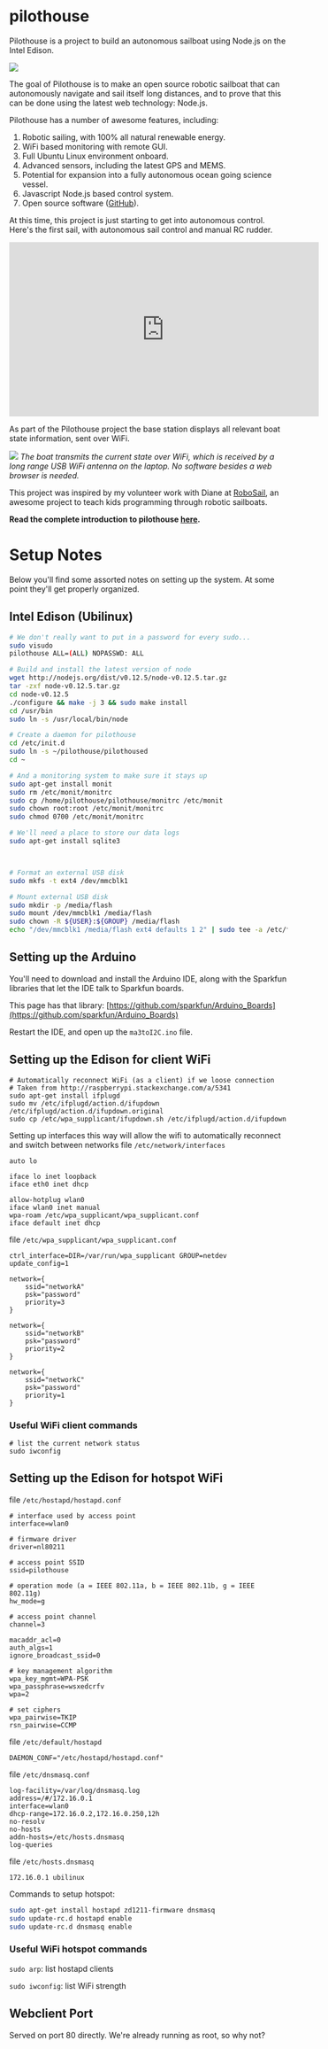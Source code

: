 # pilothouse

Pilothouse is a project to build an autonomous sailboat using Node.js on the Intel Edison.

[![](http://srlm.io/public/images/2015/7/2/boat_three_quarter_small.jpg)](http://srlm.io/public/images/2015/7/2/boat_three_quarter.jpg)

The goal of Pilothouse is to make an open source robotic sailboat that can autonomously navigate and sail itself long distances, and to prove that this can be done using the latest web technology: Node.js.

Pilothouse has a number of awesome features, including:

1. Robotic sailing, with 100% all natural renewable energy.
2. WiFi based monitoring with remote GUI.
3. Full Ubuntu Linux environment onboard.
4. Advanced sensors, including the latest GPS and MEMS.
5. Potential for expansion into a fully autonomous ocean going science vessel.
6. Javascript Node.js based control system.
7. Open source software ([GitHub](https://github.com/srlmproductions/pilothouse)).

At this time, this project is just starting to get into autonomous control. Here's the first sail, with autonomous sail control and manual RC rudder.

<iframe width="560" height="315" src="https://www.youtube.com/embed/Va_YkqsxY9U" frameborder="0" allowfullscreen></iframe>

As part of the Pilothouse project the base station displays all relevant boat state information, sent over WiFi. 

[![](http://srlm.io/public/images/2015/7/2/base_station_with_boat_small.jpg)](http://srlm.io/public/images/2015/7/2/base_station_with_boat.jpg)
*The boat transmits the current state over WiFi, which is received by a long range USB WiFi antenna on the laptop. No software besides a web browser is needed.*

This project was inspired by my volunteer work with Diane at [RoboSail](http://www.robosail.org/), an awesome project to teach kids programming through robotic sailboats.

**Read the complete introduction to pilothouse [here](http://srlm.io/2015/07/02/introducing-pilothouse-a-robotic-sailboat/).**

# Setup Notes

Below you'll find some assorted notes on setting up the system. At some point they'll get properly organized.


## Intel Edison (Ubilinux)


```bash
# We don't really want to put in a password for every sudo...
sudo visudo
pilothouse ALL=(ALL) NOPASSWD: ALL

# Build and install the latest version of node
wget http://nodejs.org/dist/v0.12.5/node-v0.12.5.tar.gz
tar -zxf node-v0.12.5.tar.gz
cd node-v0.12.5
./configure && make -j 3 && sudo make install
cd /usr/bin
sudo ln -s /usr/local/bin/node

# Create a daemon for pilothouse
cd /etc/init.d
sudo ln -s ~/pilothouse/pilothoused
cd ~

# And a monitoring system to make sure it stays up
sudo apt-get install monit
sudo rm /etc/monit/monitrc
sudo cp /home/pilothouse/pilothouse/monitrc /etc/monit
sudo chown root:root /etc/monit/monitrc
sudo chmod 0700 /etc/monit/monitrc

# We'll need a place to store our data logs
sudo apt-get install sqlite3



# Format an external USB disk
sudo mkfs -t ext4 /dev/mmcblk1

# Mount external USB disk
sudo mkdir -p /media/flash
sudo mount /dev/mmcblk1 /media/flash
sudo chown -R ${USER}:${GROUP} /media/flash
echo "/dev/mmcblk1 /media/flash ext4 defaults 1 2" | sudo tee -a /etc/fstab
```



## Setting up the Arduino

You'll need to download and install the Arduino IDE, along with the Sparkfun libraries that let the IDE talk to Sparkfun boards.

This page has that library:
[https://github.com/sparkfun/Arduino_Boards](https://github.com/sparkfun/Arduino_Boards)

Restart the IDE, and open up the `ma3toI2C.ino` file.

## Setting up the Edison for client WiFi

```
# Automatically reconnect WiFi (as a client) if we loose connection
# Taken from http://raspberrypi.stackexchange.com/a/5341
sudo apt-get install ifplugd
sudo mv /etc/ifplugd/action.d/ifupdown /etc/ifplugd/action.d/ifupdown.original
sudo cp /etc/wpa_supplicant/ifupdown.sh /etc/ifplugd/action.d/ifupdown

```

Setting up interfaces this way will allow the wifi to automatically reconnect and switch between networks
file `/etc/network/interfaces`

```
auto lo 

iface lo inet loopback 
iface eth0 inet dhcp 

allow-hotplug wlan0 
iface wlan0 inet manual 
wpa-roam /etc/wpa_supplicant/wpa_supplicant.conf 
iface default inet dhcp
```


file `/etc/wpa_supplicant/wpa_supplicant.conf`

```
ctrl_interface=DIR=/var/run/wpa_supplicant GROUP=netdev
update_config=1

network={
	ssid="networkA"
	psk="password"
	priority=3
}

network={
	ssid="networkB"
	psk="password"
	priority=2
}

network={
	ssid="networkC"
	psk="password"
	priority=1
}
```

### Useful WiFi client commands
 
```
# list the current network status
sudo iwconfig
```


## Setting up the Edison for hotspot WiFi

file `/etc/hostapd/hostapd.conf`

```
# interface used by access point
interface=wlan0

# firmware driver
driver=nl80211

# access point SSID
ssid=pilothouse

# operation mode (a = IEEE 802.11a, b = IEEE 802.11b, g = IEEE 802.11g)
hw_mode=g

# access point channel
channel=3

macaddr_acl=0
auth_algs=1
ignore_broadcast_ssid=0

# key management algorithm
wpa_key_mgmt=WPA-PSK
wpa_passphrase=wsxedcrfv
wpa=2

# set ciphers
wpa_pairwise=TKIP
rsn_pairwise=CCMP
```

file `/etc/default/hostapd`

```
DAEMON_CONF="/etc/hostapd/hostapd.conf"
```


file `/etc/dnsmasq.conf`

```
log-facility=/var/log/dnsmasq.log
address=/#/172.16.0.1
interface=wlan0
dhcp-range=172.16.0.2,172.16.0.250,12h
no-resolv
no-hosts
addn-hosts=/etc/hosts.dnsmasq
log-queries
```

file `/etc/hosts.dnsmasq`

```
172.16.0.1 ubilinux
```

Commands to setup hotspot:

```bash
sudo apt-get install hostapd zd1211-firmware dnsmasq
sudo update-rc.d hostapd enable
sudo update-rc.d dnsmasq enable

```

### Useful WiFi hotspot commands

`sudo arp`: list hostapd clients

`sudo iwconfig`: list WiFi strength 

## Webclient Port

Served on port 80 directly. We're already running as root, so why not?